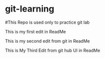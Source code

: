 # git-learning
#This Repo is used only to practice git lab

This is my first edit in ReadMe

This is my second edit from git in ReadMe

This is My Third Edit from git hub UI in ReadMe

